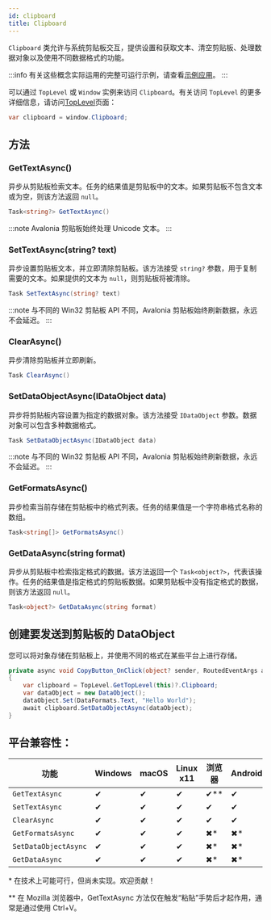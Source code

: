 ```yaml
---
id: clipboard
title: Clipboard
---
```


`Clipboard` 类允许与系统剪贴板交互，提供设置和获取文本、清空剪贴板、处理数据对象以及使用不同数据格式的功能。

:::info
有关这些概念实际运用的完整可运行示例，请查看[示例应用](https://github.com/AvaloniaUI/AvaloniaUI.QuickGuides/tree/main/ClipboardOps)。
:::

可以通过 `TopLevel` 或 `Window` 实例来访问 `Clipboard`。有关访问 `TopLevel` 的更多详细信息，请访问[TopLevel](../toplevel)页面：

```cs
var clipboard = window.Clipboard;
```

## 方法

### GetTextAsync()

异步从剪贴板检索文本。任务的结果值是剪贴板中的文本。如果剪贴板不包含文本或为空，则该方法返回 `null`。

```cs
Task<string?> GetTextAsync()
```

:::note
Avalonia 剪贴板始终处理 Unicode 文本。
:::

### SetTextAsync(string? text)

异步设置剪贴板文本，并立即清除剪贴板。该方法接受 `string?` 参数，用于复制需要的文本。如果提供的文本为 `null`，则剪贴板将被清除。

```cs
Task SetTextAsync(string? text)
```

:::note
与不同的 Win32 剪贴板 API 不同，Avalonia 剪贴板始终刷新数据，永远不会延迟。
:::

### ClearAsync()

异步清除剪贴板并立即刷新。

```cs
Task ClearAsync()
```

### SetDataObjectAsync(IDataObject data)

异步将剪贴板内容设置为指定的数据对象。该方法接受 `IDataObject` 参数。数据对象可以包含多种数据格式。

```cs
Task SetDataObjectAsync(IDataObject data)
```

:::note
与不同的 Win32 剪贴板 API 不同，Avalonia 剪贴板始终刷新数据，永远不会延迟。
:::

### GetFormatsAsync()

异步检索当前存储在剪贴板中的格式列表。任务的结果值是一个字符串格式名称的数组。

```cs
Task<string[]> GetFormatsAsync()
```

### GetDataAsync(string format)

异步从剪贴板中检索指定格式的数据。该方法返回一个 `Task<object?>`，代表该操作。任务的结果值是指定格式的剪贴板数据。如果剪贴板中没有指定格式的数据，则该方法返回 `null`。

```cs
Task<object?> GetDataAsync(string format)
```

## 创建要发送到剪贴板的 DataObject

您可以将对象存储在剪贴板上，并使用不同的格式在某些平台上进行存储。

```csharp title='C#'
private async void CopyButton_OnClick(object? sender, RoutedEventArgs args)
{
    var clipboard = TopLevel.GetTopLevel(this)?.Clipboard;
    var dataObject = new DataObject();
    dataObject.Set(DataFormats.Text, "Hello World");
    await clipboard.SetDataObjectAsync(dataObject);
}
```

## 平台兼容性：

| 功能        |  Windows | macOS | Linux x11 | 浏览器 | Android |  iOS |
|---------------|-------|-------|-------|-------|-------|-------|
| `GetTextAsync` | ✔ | ✔ | ✔ | ✔** | ✔ | ✔ |
| `SetTextAsync` | ✔ | ✔ | ✔ | ✔ | ✔ | ✔ |
| `ClearAsync` | ✔ | ✔ | ✔ | ✔ | ✔ | ✔ |
| `GetFormatsAsync` | ✔ | ✔ | ✔ | ✖* | ✖* | ✖* |
| `SetDataObjectAsync` | ✔ | ✔ | ✔ | ✖* | ✖* | ✖* |
| `GetDataAsync` | ✔ | ✔ | ✔ | ✖* | ✖* | ✖* |

\* 在技术上可能可行，但尚未实现。欢迎贡献！

** 在 Mozilla 浏览器中，GetTextAsync 方法仅在触发“粘贴”手势后才起作用，通常是通过使用 Ctrl+V。